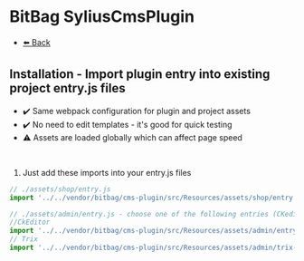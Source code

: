 # BitBag SyliusCmsPlugin

- [⬅️ Back](./installation.md)

## Installation - Import plugin entry into existing project entry.js files

- ✔️ Same webpack configuration for plugin and project assets
- ✔️ No need to edit templates - it's good for quick testing
- ⚠ Assets are loaded globally which can affect page speed

<br>

1. Just add these imports into your entry.js files

```js
// ./assets/shop/entry.js
import '../../vendor/bitbag/cms-plugin/src/Resources/assets/shop/entry.js';

// ./assets/admin/entry.js - choose one of the following entries (CKeditor or Trix)
//CkEditor
import '../../vendor/bitbag/cms-plugin/src/Resources/assets/admin/entry.js';
// Trix
import '../../vendor/bitbag/cms-plugin/src/Resources/assets/admin/trix-entry.js';
```
